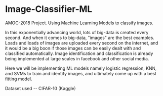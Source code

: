 # Image-Classifier-ML
AMOC-2018 Project.
Using Machine Learning Models to classify images.

In this exponentially advancing world, lots of big-data is created every second. And when it comes to big-data, "images" are the best examples. Loads and loads of images are uploaded every second on the internet, and it would be a big boon if those images can be easily dealt with and classified automatically. Image identification and classification is already being implemented at large scales in facebook and other social media.

Here we will be implementing ML models namely logistic regression, KNN, and SVMs to train and identify images, and ultimately come up with a best fitting model. 

Dataset used -- CIFAR-10 (Kaggle)




